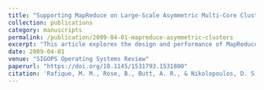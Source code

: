 ```yaml
---
title: "Supporting MapReduce on Large-Scale Asymmetric Multi-Core Clusters"
collection: publications
category: manuscripts
permalink: /publication/2009-04-01-mapreduce-asymmetric-clusters
excerpt: "This article explores the design and performance of MapReduce on hybrid clusters with asymmetric multi-core accelerators and general-purpose processors."
date: 2009-04-01
venue: "SIGOPS Operating Systems Review"
paperurl: "https://doi.org/10.1145/1531793.1531800"
citation: 'Rafique, M. M., Rose, B., Butt, A. R., & Nikolopoulos, D. S. (2009). &quot;Supporting MapReduce on Large-Scale Asymmetric Multi-Core Clusters.&quot; <i>SIGOPS Operating Systems Review</i>, 43(2), 25–34. https://doi.org/10.1145/1531793.1531800'
---
```

